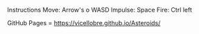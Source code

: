 Instructions
Move: Arrow's o WASD
Impulse: Space
Fire: Ctrl left
  
GitHub Pages = https://vicellobre.github.io/Asteroids/
